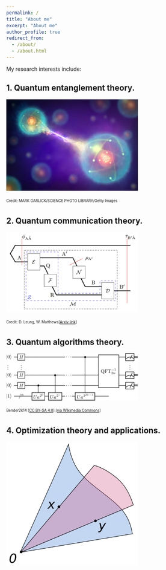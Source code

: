 ```yaml
---
permalink: /
title: "About me"
excerpt: "About me"
author_profile: true
redirect_from: 
  - /about/
  - /about.html
---
```


My research interests include:

## 1. Quantum entanglement theory.

<img src="files/entanglement.jpg" alt="Quantum entanglement" width="350"/>

<sub><sup>Credit: MARK GARLICK/SCIENCE PHOTO LIBRARY/Getty Images</sup></sub>

## 2. Quantum communication theory.

<img src="files/channel.png" alt="Quantum communication" width="350"/>

<sub><sup>Credit: D. Leung, W. Matthews[<a href="https://arxiv.org/pdf/1406.7142v2.pdf">Arxiv link</a>]</sup></sub>

## 3. Quantum algorithms theory.

<img src="files/Shor's_algorithm.svg" alt="Quantum algorithms" width="350"/>

<sub><sup>Bender2k14 [<a href="https://creativecommons.org/licenses/by-sa/4.0">CC BY-SA 4.0</a>],[<a href="https://commons.wikimedia.org/wiki/File:Shor%27s_algorithm.svg">via Wikimedia Commons</a>]</sub></sup>

## 4. Optimization theory and applications.

<img src="files/Convex_cone_illust.svg.png" alt="Optimization" width="350"/>
